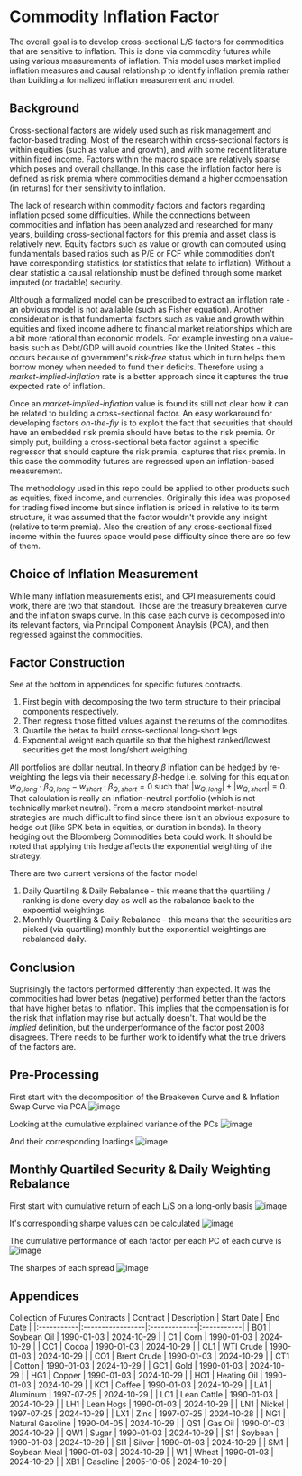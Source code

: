 # Commodity Inflation Factor
The overall goal is to develop cross-sectional L/S factors for commodities that are sensitive to inflation. This is done via commodity futures while using various measurements of inflation. This model uses market implied inflation measures and causal relationship to identify inflation premia rather than building a formalized inflation measurement and model. 

## Background
Cross-sectional factors are widely used such as risk management and factor-based trading. Most of the research within cross-sectional factors is within equities (such as value and growth), and with some recent literature within fixed income. Factors within the macro space are relatively sparse which poses and overall challange. In this case the inflation factor here is defined as risk premia where commodities demand a higher compensation (in returns) for their sensitivity to inflation. 

The lack of research within commodity factors and factors regarding inflation posed some difficulties. While the connections between commodities and inflation has been analyzed and researched for many years, building cross-sectional factors for this premia and asset class is relatively new. Equity factors such as value or growth can computed using fundamentals based ratios such as P/E or FCF while commodities don't have corresponding statistics (or statistics that relate to inflation). Without a clear statistic a causal relationship must be defined through some market imputed (or tradable) security. 

Although a formalized model can be prescribed to extract an inflation rate - an obvious model is not available (such as Fisher equation). Another consideration is that fundamental factors such as value and growth within equities and fixed income adhere to financial market relationships which are a bit more rational than economic models. For example investing on a value-basis such as Debt/GDP will avoid countries like the United States - this occurs because of government's *risk-free* status which in turn helps them borrow money when needed to fund their deficits. Therefore using a *market-implied-inflation* rate is a better approach since it captures the true expected rate of inflation. 

Once an *market-implied-inflation* value is found its still not clear how it can be related to building a cross-sectional factor. An easy workaround for developing factors *on-the-fly* is to exploit the fact that securities that should have an embedded risk premia should have betas to the risk premia. Or simply put, building a cross-sectional beta factor against a specific regressor that should capture the risk premia, captures that risk premia. In this case the commodity futures are regressed upon an inflation-based measurement. 

The methodology used in this repo could be applied to other products such as equities, fixed income, and currencies. Originally this idea was proposed for trading fixed income but since inflation is priced in relative to its term structure, it was assumed that the factor wouldn't provide any insight (relative to term premia). Also the creation of any cross-sectional fixed income within the fuures space would pose difficulty since there are so few of them. 

## Choice of Inflation Measurement
While many inflation measurements exist, and CPI measurements could work, there are two that standout. Those are the treasury breakeven curve and the inflation swaps curve. In this case each curve is decomposed into its relevant factors, via Principal Component Anaylsis (PCA), and then regressed against the commodities. 

## Factor Construction
See at the bottom in appendices for specific futures contracts. 
1. First begin with decomposing the two term structure to their principal components respectively.
2. Then regress those fitted values against the returns of the commodites.
3. Quartile the betas to build cross-sectional long-short legs
4. Exponential weight each quartile so that the highest ranked/lowest securities get the most long/short weigthing.

All portfolios are dollar neutral. In theory $\beta$ inflation can be hedged by re-weighting the legs via their necessary $\beta$-hedge i.e. solving for this equation $w_{Q,long} \cdot \beta_{Q,long} - w_{short} \cdot \beta_{Q,short} = 0$ such that
$|w_{Q,long}| + |w_{Q,short}| = 0$. That calculation is really an inflation-neutral portfolio (which is not technically market neutral). From a macro standpoint market-neutral strategies are much difficult to find since there isn't an obvious exposure to hedge out (like SPX beta in equities, or duration in bonds). In theory hedging out the Bloomberg Commodities beta could work. It should be noted that applying this hedge affects the exponential weighting of the strategy.  

There are two current versions of the factor model
1. Daily Quartiling & Daily Rebalance - this means that the quartiling / ranking is done every day as well as the rabalance back to the expoential weightings.
2. Monthly Quartiling & Daily Rebalance - this means that the securities are picked (via quartiling) monthly but the exponential weightings are rebalanced daily.

## Conclusion
Suprisingly the factors performed differently than expected. It was the commodities had lower betas (negative) performed better than the factors that have higher betas to inflation. This implies that the compensation is for the risk that inflation may rise but actually doesn't. That would be the *implied* definition, but the underperformance of the factor post 2008 disagrees. There needs to be further work to identify what the true drivers of the factors are. 

## Pre-Processing
First start with the decomposition of the Breakeven Curve and & Inflation Swap Curve via PCA
![image](https://github.com/user-attachments/assets/2aedf8d8-bc45-4a6a-a73b-360c37a2d9b9)

Looking at the cumulative explained variance of the PCs
![image](https://github.com/user-attachments/assets/e59841c8-252d-4963-9e29-b6539f501cfb)

And their corresponding loadings
![image](https://github.com/user-attachments/assets/b2a5386f-2df6-4241-bbb0-0a13beda7d0f)

## Monthly Quartiled Security & Daily Weighting Rebalance
First start with cumulative return of each L/S on a long-only basis
![image](https://github.com/user-attachments/assets/3850f329-37ea-4014-942f-5bb83db658e2)

It's corresponding sharpe values can be calculated
![image](https://github.com/user-attachments/assets/78ea3985-8a65-4b1c-8739-a84c7dced24c)

The cumulative performance of each factor per each PC of each curve is
![image](https://github.com/user-attachments/assets/504c0ea7-5753-4ef3-82ea-54f14a2e66d8)

The sharpes of each spread
![image](https://github.com/user-attachments/assets/1993ad54-1d96-4405-b2e8-4b63527a5185)

## Appendices
Collection of Futures Contracts
| Contract   | Description      | Start Date   | End Date   |
|:-----------|:-----------------|:-------------|:-----------|
| BO1        | Soybean Oil      | 1990-01-03   | 2024-10-29 |
| C1         | Corn             | 1990-01-03   | 2024-10-29 |
| CC1        | Cocoa            | 1990-01-03   | 2024-10-29 |
| CL1        | WTI Crude        | 1990-01-03   | 2024-10-29 |
| CO1        | Brent Crude      | 1990-01-03   | 2024-10-29 |
| CT1        | Cotton           | 1990-01-03   | 2024-10-29 |
| GC1        | Gold             | 1990-01-03   | 2024-10-29 |
| HG1        | Copper           | 1990-01-03   | 2024-10-29 |
| HO1        | Heating Oil      | 1990-01-03   | 2024-10-29 |
| KC1        | Coffee           | 1990-01-03   | 2024-10-29 |
| LA1        | Aluminum         | 1997-07-25   | 2024-10-29 |
| LC1        | Lean Cattle      | 1990-01-03   | 2024-10-29 |
| LH1        | Lean Hogs        | 1990-01-03   | 2024-10-29 |
| LN1        | Nickel           | 1997-07-25   | 2024-10-29 |
| LX1        | Zinc             | 1997-07-25   | 2024-10-28 |
| NG1        | Natural Gasoline | 1990-04-05   | 2024-10-29 |
| QS1        | Gas Oil          | 1990-01-03   | 2024-10-29 |
| QW1        | Sugar            | 1990-01-03   | 2024-10-29 |
| S1         | Soybean          | 1990-01-03   | 2024-10-29 |
| SI1        | Silver           | 1990-01-03   | 2024-10-29 |
| SM1        | Soybean Meal     | 1990-01-03   | 2024-10-29 |
| W1         | Wheat            | 1990-01-03   | 2024-10-29 |
| XB1        | Gasoline         | 2005-10-05   | 2024-10-29 |
